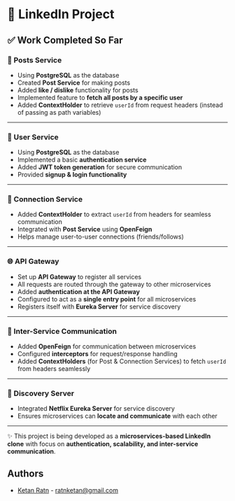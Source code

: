 # 🚀 LinkedIn Project

## ✅ Work Completed So Far

### 📝 Posts Service

* Using **PostgreSQL** as the database
* Created **Post Service** for making posts
* Added **like / dislike** functionality for posts
* Implemented feature to **fetch all posts by a specific user**
* Added **ContextHolder** to retrieve `userId` from request headers (instead of passing as path variables)

---

### 👤 User Service

* Using **PostgreSQL** as the database
* Implemented a basic **authentication service**
* Added **JWT token generation** for secure communication
* Provided **signup & login functionality**

---

### 🔗 Connection Service

* Added **ContextHolder** to extract `userId` from headers for seamless communication
* Integrated with **Post Service** using **OpenFeign**
* Helps manage user-to-user connections (friends/follows)

---

### 🌐 API Gateway

* Set up **API Gateway** to register all services
* All requests are routed through the gateway to other microservices
* Added **authentication at the API Gateway**
* Configured to act as a **single entry point** for all microservices
* Registers itself with **Eureka Server** for service discovery

---

### 🔗 Inter-Service Communication

* Added **OpenFeign** for communication between microservices
* Configured **interceptors** for request/response handling
* Added **ContextHolders** (for Post & Connection Services) to fetch `userId` from headers seamlessly

---

### 🔎 Discovery Server

* Integrated **Netflix Eureka Server** for service discovery
* Ensures microservices can **locate and communicate** with each other




---

✨ This project is being developed as a **microservices-based LinkedIn clone** with focus on **authentication, scalability, and inter-service communication**.
## Authors
- [Ketan Ratn](https://github.com/Ketan-ship-it) - ratnketan@gmail.com   
